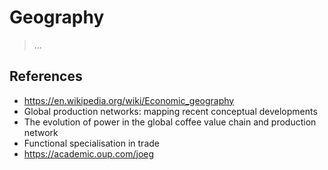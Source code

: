 # Geography

> …

## References

- https://en.wikipedia.org/wiki/Economic_geography
- Global production networks: mapping recent conceptual developments
- The evolution of power in the global coffee value chain and production network
- Functional specialisation in trade
- https://academic.oup.com/joeg